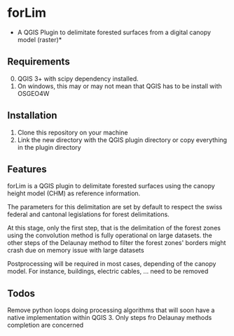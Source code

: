 # forLim
* A QGIS Plugin to delimitate forested surfaces from a digital canopy model (raster)*

## Requirements
0. QGIS 3+ with scipy dependency installed.
1. On windows, this may or may not mean that QGIS has to be install with OSGEO4W

## Installation

1. Clone this repository on your machine
2. Link the new directory with the QGIS plugin directory or copy everything in the plugin directory

## Features

forLim is a QGIS plugin to delimitate forested surfaces using the canopy height model (CHM) as reference information.

The parameters for this delimitation are set by default to respect the swiss federal and cantonal legislations for forest delimitations.

At this stage, only the first step, that is the delimitation of the forest zones using the convolution method is fully operational on large datasets.
the other steps of the Delaunay method to filter the forest zones' borders might crash due on memory issue with large datasets

Postprocessing will be required in most cases, depending of the canopy model. For instance, buildings, electric cables, ... need to be removed

## Todos

Remove python loops doing processing algorithms that will soon have a native implementation within QGIS 3. Only steps fro Delaunay methods completion are concerned

